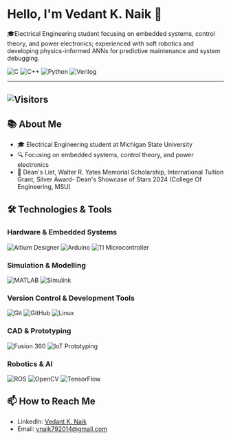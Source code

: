 # Hello, I'm Vedant K. Naik 👋
🎓Electrical Engineering student focusing on embedded systems, control theory, and power electronics; experienced with soft robotics and developing physics-informed ANNs for predictive maintenance and system debugging. 

![C](https://img.shields.io/badge/-C-00599C?style=flat-square&logo=c)
![C++](https://img.shields.io/badge/-C++-00599C?style=flat-square&logo=c%2B%2B)
![Python](https://img.shields.io/badge/-Python-8fcfd1?style=flat-square&logo=Python)
![Verilog](https://img.shields.io/badge/-Verilog-6e5a8f?style=flat-square&logo=verilog)

---
![Visitors](https://api.visitorbadge.io/api/visitors?path=https%3A%2F%2Fgithub.com%2Froboticvedant%2F&labelColor=%23697689&countColor=%232ccce4&style=plastic)
---
## 📚 About Me
- 🎓 Electrical Engineering student at Michigan State University
- 🔍 Focusing on embedded systems, control theory, and power electronics
- 🏅 Dean's List, Walter R. Yates Memorial Scholarship, International Tuition Grant, Silver Award- Dean's Showcase of Stars 2024 (College Of Engineering, MSU)

## 🛠 Technologies & Tools

### Hardware & Embedded Systems
![Altium Designer](https://img.shields.io/badge/-Altium%20Designer-6e5a8f?style=flat-square&logo=altium-designer)
![Arduino](https://img.shields.io/badge/-Arduino-00979D?style=flat-square&logo=Arduino)
![TI Microcontroller](https://img.shields.io/badge/-TI%20Microcontroller-blue?style=flat-square&logo=texas-instruments)

### Simulation & Modelling
![MATLAB](https://img.shields.io/badge/-MATLAB-0076A8?style=flat-square&logo=mathworks)
![Simulink](https://img.shields.io/badge/-Simulink-orange?style=flat-square&logo=simulink)

### Version Control & Development Tools
![Git](https://img.shields.io/badge/-Git-black?style=flat-square&logo=git)
![GitHub](https://img.shields.io/badge/-GitHub-181717?style=flat-square&logo=github)
![Linux](https://img.shields.io/badge/-Linux-FCC624?style=flat-square&logo=linux)

### CAD & Prototyping
![Fusion 360](https://img.shields.io/badge/-Fusion%20360-orange?style=flat-square&logo=autodesk)
![IoT Prototyping](https://img.shields.io/badge/-IoT%20Prototyping-blue?style=flat-square&logo=internet-of-things)

### Robotics & AI
![ROS](https://img.shields.io/badge/-ROS-22314E?style=flat-square&logo=ros)
![OpenCV](https://img.shields.io/badge/-OpenCV-5C3EE8?style=flat-square&logo=opencv)
![TensorFlow](https://img.shields.io/badge/-TensorFlow-FF6F00?style=flat-square&logo=tensorflow)



## 📫 How to Reach Me
- LinkedIn: [Vedant K. Naik](https://www.linkedin.com/in/vedantknaik)
- Email: [vnaik792014@gmail.com](mailto:vnaik792014@gmail.com)
